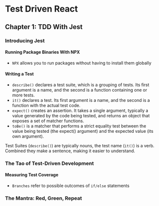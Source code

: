 # Test Driven React

## Chapter 1: TDD With Jest

### Introducing Jest

#### Running Package Binaries With NPX

- `NPX` allows you to run packages without having to install them globally

#### Writing a Test

- `describe()` declares a test suite, which is a grouping of tests. Its first argument is a name, and the second is a function containing one or more tests.
- `it()` declares a test. Its first argument is a name, and the second is a function with the actual test code.
- `expect()` creates an assertion. It takes a single argument, typically a value generated by the code being tested, and returns an object that exposes a set of matcher functions.
- `toBe()` is a matcher that performs a strict equality test between the value being tested (the expect() argument) and the expected value (its own argument).

Test Suites (`describe()`) are typically nouns, the test name (`it()`) is a verb. Combined they make a sentence, making it easier to understand.

### The Tao of Test-Driven Development

#### Measuring Test Coverage

- `Branches` refer to possible outcomes of `if/else` statements

### The Mantra: Red, Green, Repeat
